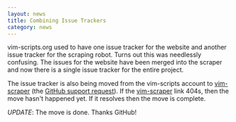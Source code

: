 ```yaml
---
layout: news
title: Combining Issue Trackers
category: news
---
```


vim-scripts.org used to have one issue tracker for the website and another
issue tracker for the scraping robot.  Turns out this was needlessly confusing.
The issues for the website have been merged into the scraper and
now there is a single issue tracker for the entire project.

The issue tracker is also being moved from the vim-scripts account
to [vim-scraper][2] (the
[GitHub support request](http://support.github.com/discussions/issues-issues/557-please-move-vim-scriptsvim-scraper-to-vim-scrapervim-scraper)).
If the [vim-scraper][2] link 404s, then the move hasn't happened yet.
If it resolves then the move is complete.

*UPDATE*: The move is done.  Thanks GitHub!

[2]: https://github.com/vim-scraper/vim-scraper/issues
